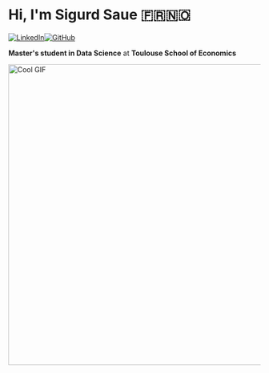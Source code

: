# Hi, I'm **Sigurd Saue** 🇫🇷🇳🇴

<p><a href="https://www.linkedin.com/in/sigurd-saue-197243207/" target="_blank"><img alt="LinkedIn" src="https://img.shields.io/badge/linkedin-%230077B5.svg?&style=for-the-badge&logo=linkedin&logoColor=white" /></a><a href="https://github.com/SigurdST" target="_blank"><img alt="GitHub" src="https://img.shields.io/badge/GitHub-%2312100E.svg?&style=for-the-badge&logo=Github&logoColor=white" /></a></p>

**Master's student in Data Science** at **Toulouse School of Economics**


<p>
  <img src="https://media.giphy.com/media/mjTpgz6FGNVDoMg5lx/giphy.gif" alt="Cool GIF" width="600" />
</p>
